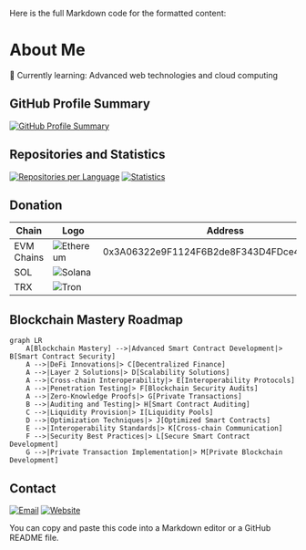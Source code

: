 Here is the full Markdown code for the formatted content:


# About Me

🌱 Currently learning: Advanced web technologies and cloud computing

## GitHub Profile Summary

[![GitHub Profile Summary](https://github-profile-summary-cards.vercel.app/api/cards/profile-details?username=likhondocs&theme=dark)](https://github-profile-summary-cards.vercel.app/api/cards/profile-details?username=likhondocs&theme=dark)

## Repositories and Statistics

[![Repositories per Language](https://github-profile-summary-cards.vercel.app/api/cards/repos-per-language?username=likhondocs&theme=dark)](https://github-profile-summary-cards.vercel.app/api/cards/repos-per-language?username=likhondocs&theme=dark)
[![Statistics](https://github-profile-summary-cards.vercel.app/api/cards/stats?username=likhondocs&theme=dark)](https://github-profile-summary-cards.vercel.app/api/cards/stats?username=likhondocs&theme=dark)

## Donation

| **Chain** | **Logo** | **Address** |
| --- | --- | --- |
| EVM Chains |![Ethereum](https://img.shields.io/badge/ethereum-grey?logo=ethereum&logoColor=white) | 0x3A06322e9F1124F6B2de8F343D4FDce4D1009869 |
| SOL |![Solana](https://img.shields.io/badge/solana-grey?logo=solana&logoColor=white) |  |
| TRX |![Tron](https://img.shields.io/badge/tron-grey?logo=tron&logoColor=white) |  |

## Blockchain Mastery Roadmap

```mermaid
graph LR
    A[Blockchain Mastery] -->|Advanced Smart Contract Development|> B[Smart Contract Security]
    A -->|DeFi Innovations|> C[Decentralized Finance]
    A -->|Layer 2 Solutions|> D[Scalability Solutions]
    A -->|Cross-chain Interoperability|> E[Interoperability Protocols]
    A -->|Penetration Testing|> F[Blockchain Security Audits]
    A -->|Zero-Knowledge Proofs|> G[Private Transactions]
    B -->|Auditing and Testing|> H[Smart Contract Auditing]
    C -->|Liquidity Provision|> I[Liquidity Pools]
    D -->|Optimization Techniques|> J[Optimized Smart Contracts]
    E -->|Interoperability Standards|> K[Cross-chain Communication]
    F -->|Security Best Practices|> L[Secure Smart Contract Development]
    G -->|Private Transaction Implementation|> M[Private Blockchain Development]
```

## Contact

[![Email](https://img.shields.io/badge/Email-likhondocs%40xmail.ru-blue?style=flat-square&logo=gmail&logoColor=white)](mailto:likhondocs@xmail.ru)
[![Website](https://img.shields.io/badge/Website-likhondocs.wiki-green?style=flat-square&logo=wordpress&logoColor=white)](https://likhondocs.wiki)

You can copy and paste this code into a Markdown editor or a GitHub README file.
